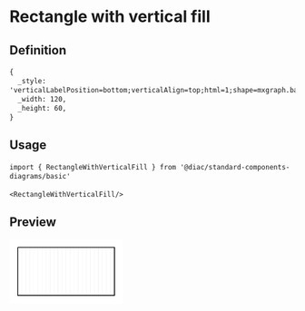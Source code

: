 # Rectangle with vertical fill

## Definition

```
{
  _style: 'verticalLabelPosition=bottom;verticalAlign=top;html=1;shape=mxgraph.basic.patternFillRect;fillStyle=vert;step=5;fillStrokeWidth=0.2;fillStrokeColor=#dddddd;',
  _width: 120,
  _height: 60,
}
```

## Usage

```
import { RectangleWithVerticalFill } from '@diac/standard-components-diagrams/basic'

<RectangleWithVerticalFill/>
```

## Preview

<img src="./rectangle-with-vertical-fill.png" width="200"/>
